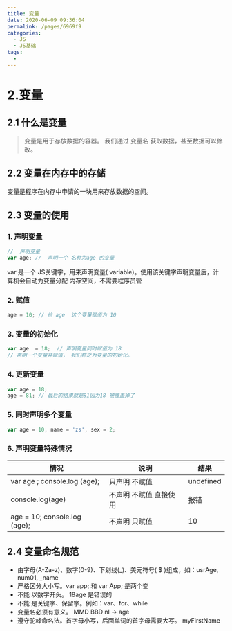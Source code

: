 ```yaml
---
title: 变量
date: 2020-06-09 09:36:04
permalink: /pages/6969f9
categories: 
  - JS
  - JS基础
tags: 
  - 
---
```

# 2.变量

## 2.1 什么是变量

>变量是用于存放数据的容器。 我们通过 变量名 获取数据，甚至数据可以修改。

## 2.2 变量在内存中的存储
变量是程序在内存中申请的一块用来存放数据的空间。

## 2.3 变量的使用

### 1. 声明变量
```javascript
//  声明变量  
var age; //  声明一个 名称为age 的变量     
```

var 是一个 JS关键字，用来声明变量( variable)。使用该关键字声明变量后，计算机会自动为变量分配
内存空间，不需要程序员管
### 2. 赋值
```javascript
age = 10; // 给 age  这个变量赋值为 10          
```

### 3. 变量的初始化
```js
var age  = 18;  // 声明变量同时赋值为 18
// 声明一个变量并赋值， 我们称之为变量的初始化。
```
### 4. 更新变量
```js
var age = 18;
age = 81; // 最后的结果就是81因为18 被覆盖掉了
```
### 5. 同时声明多个变量

```js
var age = 10, name = 'zs', sex = 2;
```

### 6. 声明变量特殊情况

| 情况                           | 说明                    | 结果      |
| ------------------------------ | ----------------------- | --------- |
| var  age ; console.log (age);  | 只声明 不赋值           | undefined |
| console.log(age)               | 不声明 不赋值  直接使用 | 报错      |
| age   = 10; console.log (age); | 不声明   只赋值         | 10        |


## 2.4 变量命名规范

* 由字母(A-Za-z)、数字(0-9)、下划线(_)、美元符号( $ )组成，如：usrAge, num01, _name
*  严格区分大小写。var app; 和 var App; 是两个变
*  不能 以数字开头。 18age 是错误的
*  不能 是关键字、保留字。例如：var、for、while
*  变量名必须有意义。 MMD BBD nl → age
*  遵守驼峰命名法。首字母小写，后面单词的首字母需要大写。 myFirstName